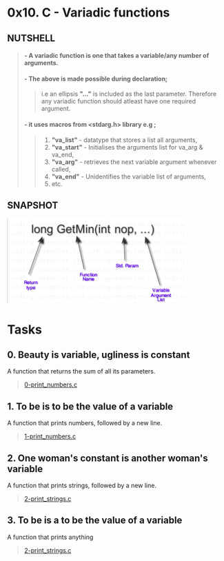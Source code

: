 # **0x10. C - Variadic functions**

## NUTSHELL
> #### - A variadic function is one that takes a variable/any number of arguments.
> #### - The above is made possible during declaration;
> > i.e an ellipsis **"..."** is included as the last parameter.
> > Therefore any variadic function should atleast have one required argument. 
> #### - it uses macros from **<stdarg.h>** library e.g ;
> > 1.  **"va_list"** - datatype that stores a list all arguments,
> > 2. **"va_start"** - Initialises the arguments list for va_arg & va_end,
> > 3. **"va_arg"** - retrieves the next variable argument whenever called,
> > 4. **"va_end"** - Unidentifies the variable list of arguments,
> > 4. etc.


## SNAPSHOT
![Structs](assets/vf.png)


# Tasks

## **0. Beauty is variable, ugliness is constant**
A function that returns the sum of all its parameters.
> [0-print_numbers.c](https://github.com/Viestar/alx-low_level_programming/commit/94fdeb4c372bcb3b82a797d084522efefd457c7f)



## **1. To be is to be the value of a variable**
A function that prints numbers, followed by a new line.
> [1-print_numbers.c](https://github.com/Viestar/alx-low_level_programming/commit/2606342b6811b4110ff04fe759892d69b941d4f1)



## **2. One woman's constant is another woman's variable**
A function that prints strings, followed by a new line.
> [2-print_strings.c](https://github.com/Viestar/alx-low_level_programming/commit/3fcad84535b8277a2c840c5477da7ed49d89aa5c)



## **3. To be is a to be the value of a variable**
A function that prints anything
> [2-print_strings.c](https://github.com/Viestar/alx-low_level_programming/commit/c3435c34437c5e173a30aee5c8be4d6a49bf8432)

